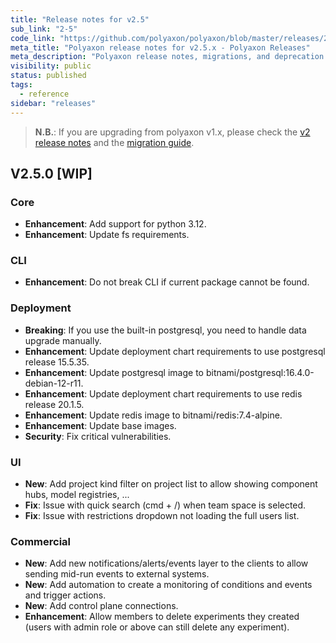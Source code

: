 ```yaml
---
title: "Release notes for v2.5"
sub_link: "2-5"
code_link: "https://github.com/polyaxon/polyaxon/blob/master/releases/2-4.md"
meta_title: "Polyaxon release notes for v2.5.x - Polyaxon Releases"
meta_description: "Polyaxon release notes, migrations, and deprecation notes for v2.5.x."
visibility: public
status: published
tags:
  - reference
sidebar: "releases"
---
```


> **N.B.**: If you are upgrading from polyaxon v1.x, please check the [v2 release notes](/docs/releases/2-0/) and the [migration guide](/docs/resources/migration/#migration-from-v1x-to-v2y).

## V2.5.0 [WIP]

### Core

 * **Enhancement**: Add support for python 3.12.
 * **Enhancement**: Update fs requirements.

### CLI

 * **Enhancement**: Do not break CLI if current package cannot be found.

### Deployment

 * **Breaking**: If you use the built-in postgresql, you need to handle data upgrade manually.
 * **Enhancement**: Update deployment chart requirements to use postgresql release 15.5.35.
 * **Enhancement**: Update postgresql image to bitnami/postgresql:16.4.0-debian-12-r11.
 * **Enhancement**: Update deployment chart requirements to use redis release 20.1.5.
 * **Enhancement**: Update redis image to bitnami/redis:7.4-alpine.
 * **Enhancement**: Update base images.
 * **Security**: Fix critical vulnerabilities.

### UI

 * **New**: Add project kind filter on project list to allow showing component hubs, model registries, ...
 * **Fix**: Issue with quick search (cmd + /) when team space is selected.
 * **Fix**: Issue with restrictions dropdown not loading the full users list.

### Commercial

 * **New**: Add new notifications/alerts/events layer to the clients to allow sending mid-run events to external systems.
 * **New**: Add automation to create a monitoring of conditions and events and trigger actions.
 * **New**: Add control plane connections.
 * **Enhancement**: Allow members to delete experiments they created (users with admin role or above can still delete any experiment).

